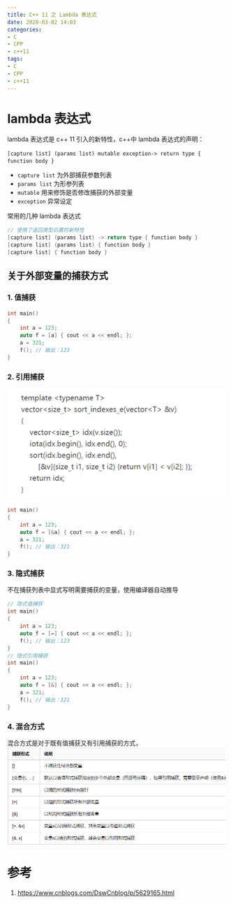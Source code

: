 ```yaml
---
title: C++ 11 之 Lambda 表达式
date: 2020-03-02 14:03
categories:
- C
- CPP
- c++11
tags:
- C
- CPP
- c++11
---
```


# lambda 表达式

lambda 表达式是 c++ 11 引入的新特性，c++中 lambda 表达式的声明：

`[capture list] (params list) mutable exception-> return type { function body }`

- `capture list` 为外部捕获参数列表
- `params list` 为形参列表
- `mutable` 用来修饰是否修改捕获的外部变量
- `exception` 异常设定

常用的几种 lambda 表达式

```c++
// 使用了返回类型后置的新特性
[capture list] (params list) -> return type { function body }
[capture list] (params list) { function body }
[capture list] { function body }
```

## 关于外部变量的捕获方式

### 1. 值捕获

```c++
int main()
{
    int a = 123;
    auto f = [a] { cout << a << endl; };
    a = 321;
    f(); // 输出：123
}
```

### 2. 引用捕获

![引用捕获](./lambda/value_catch.png)

```c++
int main()
{
    int a = 123;
    auto f = [&a] { cout << a << endl; };
    a = 321;
    f(); // 输出：321
}
```

### 3. 隐式捕获

不在捕获列表中显式写明需要捕获的变量，使用编译器自动推导

```c++
// 隐式值捕获
int main()
{
    int a = 123;
    auto f = [=] { cout << a << endl; };
    f(); // 输出：123
}
// 隐式引用捕获
int main()
{
    int a = 123;
    auto f = [&] { cout << a << endl; };
    a = 321;
    f(); // 输出：321
}
```

### 4. 混合方式

混合方式是对于既有值捕获又有引用捕获的方式，
![混合方式](./lambda/mixed_mode.png)


# 参考

1. https://www.cnblogs.com/DswCnblog/p/5629165.html